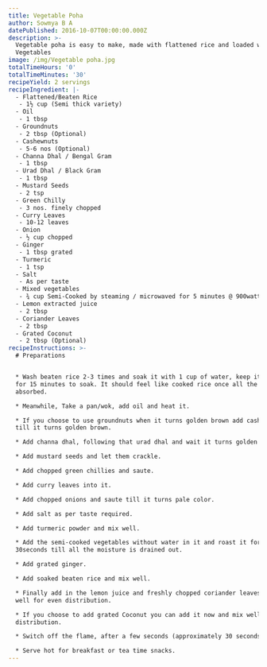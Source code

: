 ```yaml
---
title: Vegetable Poha
author: Sowmya B A
datePublished: 2016-10-07T00:00:00.000Z
description: >-
  Vegetable poha is easy to make, made with flattened rice and loaded with lots
  Vegetables
image: /img/Vegetable poha.jpg
totalTimeHours: '0'
totalTimeMinutes: '30'
recipeYield: 2 servings
recipeIngredient: |-
  - Flattened/Beaten Rice
   - 1½ cup (Semi thick variety)
  - Oil
   - 1 tbsp
  - Groundnuts
   - 2 tbsp (Optional)
  - Cashewnuts
   - 5-6 nos (Optional)
  - Channa Dhal / Bengal Gram
   - 1 tbsp
  - Urad Dhal / Black Gram
   - 1 tbsp
  - Mustard Seeds
   - 2 tsp
  - Green Chilly
   - 3 nos. finely chopped
  - Curry Leaves
   - 10-12 leaves
  - Onion
   - ½ cup chopped
  - Ginger
   - 1 tbsp grated
  - Turmeric
   - 1 tsp
  - Salt
   - As per taste
  - Mixed vegetables
   - ¾ cup Semi-Cooked by steaming / microwaved for 5 minutes @ 900watts / pressure cook for 1 whistle (carrots, potato, green peas, cabbage, peppers, capsicum)
  - Lemon extracted juice
   - 2 tbsp
  - Coriander Leaves
   - 2 tbsp
  - Grated Coconut
   - 2 tbsp (Optional)
recipeInstructions: >-
  # Preparations


  * Wash beaten rice 2-3 times and soak it with 1 cup of water, keep it aside
  for 15 minutes to soak. It should feel like cooked rice once all the water is
  absorbed.

  * Meanwhile, Take a pan/wok, add oil and heat it.

  * If you choose to use groundnuts when it turns golden brown add cashew. Fry
  till it turns golden brown.

  * Add channa dhal, following that urad dhal and wait it turns golden brown.

  * Add mustard seeds and let them crackle.

  * Add chopped green chillies and saute.

  * Add curry leaves into it.

  * Add chopped onions and saute till it turns pale color.

  * Add salt as per taste required.

  * Add turmeric powder and mix well.

  * Add the semi-cooked vegetables without water in it and roast it for
  30seconds till all the moisture is drained out.

  * Add grated ginger.

  * Add soaked beaten rice and mix well.

  * Finally add in the lemon juice and freshly chopped coriander leaves and mix
  well for even distribution.

  * If you choose to add grated Coconut you can add it now and mix well for even
  distribution.

  * Switch off the flame, after a few seconds (approximately 30 seconds).

  * Serve hot for breakfast or tea time snacks.
---
```





